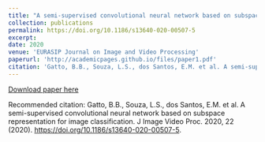 ```yaml
---
title: "A semi-supervised convolutional neural network based on subspace representation for image classification"
collection: publications
permalink: https://doi.org/10.1186/s13640-020-00507-5
excerpt: 
date: 2020
venue: 'EURASIP Journal on Image and Video Processing'
paperurl: 'http://academicpages.github.io/files/paper1.pdf'
citation: 'Gatto, B.B., Souza, L.S., dos Santos, E.M. et al. A semi-supervised convolutional neural network based on subspace representation for image classification. J Image Video Proc. 2020, 22 (2020). https://doi.org/10.1186/s13640-020-00507-5'
---
```


[Download paper here](http://academicpages.github.io/files/paper2020-01.pdf)

Recommended citation: Gatto, B.B., Souza, L.S., dos Santos, E.M. et al. A semi-supervised convolutional neural network based on subspace representation for image classification. J Image Video Proc. 2020, 22 (2020). https://doi.org/10.1186/s13640-020-00507-5.
